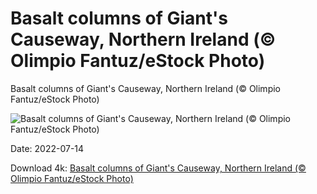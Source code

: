 # Basalt columns of Giant's Causeway, Northern Ireland (© Olimpio Fantuz/eStock Photo)

Basalt columns of Giant's Causeway, Northern Ireland (© Olimpio Fantuz/eStock Photo)

![Basalt columns of Giant's Causeway, Northern Ireland (© Olimpio Fantuz/eStock Photo)](https://bing.com/th?id=OHR.BasaltGiants_EN-US8165410401_UHD.jpg&w=1024&h=576)

Date: 2022-07-14

Download 4k: [Basalt columns of Giant's Causeway, Northern Ireland (© Olimpio Fantuz/eStock Photo)](https://bing.com/th?id=OHR.BasaltGiants_EN-US8165410401_UHD.jpg)

